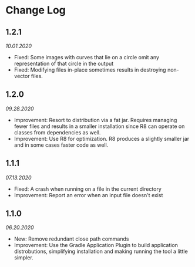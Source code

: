Change Log
==========

## 1.2.1
_10.01.2020_

* Fixed: Some images with curves that lie on a circle omit any representation of that circle in the output
* Fixed: Modifying files in-place sometimes results in destroying non-vector files.

## 1.2.0
_09.28.2020_

* Improvement: Resort to distribution via a fat jar. Requires managing fewer files and results in a smaller installation since R8 can operate on classes from dependencies as well.
* Improvement: Use R8 for optimization. R8 produces a slightly smaller jar and in some cases faster code as well.

## 1.1.1
_07.13.2020_

* Fixed: A crash when running on a file in the current directory
* Improvement: Report an error when an input file doesn't exist

## 1.1.0
_06.20.2020_

* New: Remove redundant close path commands
* Improvement: Use the Gradle Application Plugin to build application distrobutions, simplifying installation and making running the tool a little simpler.

